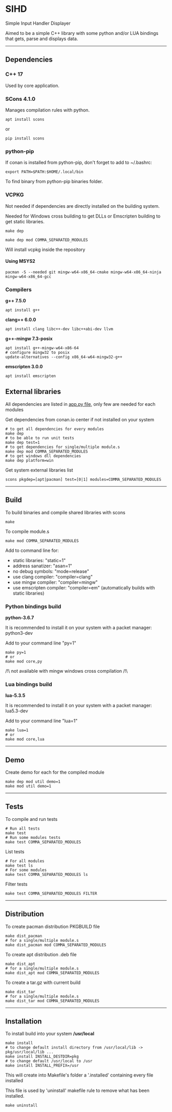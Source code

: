 # SIHD

Simple Input Handler Displayer

Aimed to be a simple C++ library with some python and/or LUA bindings that gets, parse and displays data.

---

## Dependencies

### C++ 17

Used by core application.

### SCons 4.1.0

Manages compilation rules with python.

```shell
apt install scons
```

or

```shell
pip install scons
```

### python-pip

If conan is installed from python-pip, don't forget to add to ~/.bashrc:

```shell
export PATH=$PATH:$HOME/.local/bin
```

To find binary from python-pip binaries folder.

### VCPKG

Not needed if dependencies are directly installed on the building system.

Needed for Windows cross building to get DLLs or Emscripten building to get static libraries.

```shell
make dep
```

```shell
make dep mod COMMA_SEPARATED_MODULES
```

Will install vcpkg inside the repository

#### Using MSYS2

```shell
pacman -S --needed git mingw-w64-x86_64-cmake mingw-w64-x86_64-ninja mingw-w64-x86_64-gcc
```

### Compilers

**g++ 7.5.0**

```shell
apt install g++
```

**clang++ 6.0.0**

```shell
apt install clang libc++-dev libc++abi-dev llvm
```

**g++-mingw 7.3-posix**

```shell
apt install g++-mingw-w64-x86-64
# configure mingw32 to posix
update-alternatives --config x86_64-w64-mingw32-g++
```

**emscripten 3.0.0**

```shell
apt install emscripten
```

## External libraries

All dependencies are listed in [app.py file](app.py), only few are needed for each modules

Get dependencies from conan.io center if not installed on your system

```shell
# to get all dependencies for every modules
make dep
# to be able to run unit tests
make dep test=1
# to get dependencies for single/multiple module.s
make dep mod COMMA_SEPARATED_MODULES
# to get windows dll dependencies
make dep platform=win
```

Get system external libraries list

```shell
scons pkgdep=[apt|pacman] test=[0|1] modules=COMMA_SEPARATED_MODULES
```

---

## Build

To build binaries and compile shared libraries with scons

```shell
make
```

To compile module.s

```shell
make mod COMMA_SEPARATED_MODULES
```

Add to command line for:
- static libraries: "static=1"
- address sanatizer: "asan=1"
- no debug symbols: "mode=release"
- use clang compiler: "compiler=clang"
- use mingw compiler: "compiler=mingw"
- use emscripten compiler: "compiler=em" (automatically builds with static libraries)

### Python bindings build

**python-3.6.7**

It is recommended to install it on your system with a packet manager: python3-dev

Add to your command line "py=1"

```shell
make py=1
# or
make mod core,py
```

/!\ not available with mingw windows cross compilation /!\

### Lua bindings build

**lua-5.3.5**

It is recommended to install it on your system with a packet manager: lua5.3-dev

Add to your command line "lua=1"

```shell
make lua=1
# or
make mod core,lua
```

---

## Demo

Create demo for each for the compiled module

```shell
make dep mod util demo=1
make mod util demo=1
```

---

## Tests

To compile and run tests

```shell
# Run all tests
make test
# Run some modules tests
make test COMMA_SEPARATED_MODULES
```

List tests

```shell
# For all modules
make test ls
# For some modules
make test COMMA_SEPARATED_MODULES ls
```

Filter tests

```shell
make test COMMA_SEPARATED_MODULES FILTER
```

---

## Distribution

To create pacman distribution PKGBUILD file

```shell
make dist_pacman
# for a single/multiple module.s
make dist_pacman mod COMMA_SEPARATED_MODULES
```

To create apt distribution .deb file

```shell
make dist_apt
# for a single/multiple module.s
make dist_apt mod COMMA_SEPARATED_MODULES
```

To create a tar.gz with current build

```shell
make dist_tar
# for a single/multiple module.s
make dist_tar mod COMMA_SEPARATED_MODULES
```

---

## Installation

To install build into your system **/usr/local**

```shell
make install
# to change default install directory from /usr/local/lib -> pkg/usr/local/lib ...
make install INSTALL_DESTDIR=pkg
# to change default /usr/local to /usr
make install INSTALL_PREFIX=/usr
```

This will create into Makefile's folder a '.installed' containing every file installed

This file is used by 'uninstall' makefile rule to remove what has been installed.

```shell
make uninstall
```
